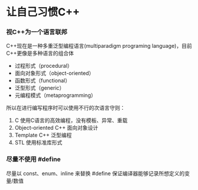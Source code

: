 # 让自己习惯C++

### 视C++为一个语言联邦

C++现在是一种多重泛型编程语言(multiparadigm programing language)，目前C++更像是多种语言的组合体

- 过程形式（procedural）
- 面向对象形式（object-oriented）
- 函数形式（functional）
- 泛型形式（generic）
- 元编程模式（metaprogramming）

所以在进行编写程序时可以使用不行的次语言守则：

1. C  使用C语言的高效编程，没有模板、异常、重载
2. Object-oriented C++ 面向对象设计
3. Template C++ 泛型编程
4. STL 使用标准库形式

### 尽量不使用 #define

尽量以 const、enum、inline 来替换 #define 保证编译器能够记录所想定义的变量/数值

